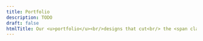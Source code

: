 ```yaml
---
title: Portfolio
description: TODO
draft: false
htmlTitle: Our <u>portfolio</u><br/>designs that cut<br/> the <span class="type-serif">mustard*</span>
---
```

